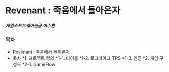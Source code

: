 # Revenant : 죽음에서 돌아온자
##### 게임소프트웨어전공 이수환

### 목차
* Revenant : 죽음에서 돌아온자
* 목차
*1. 프로젝트 정의
*1-1. 타이틀
*1-2. 로그라이크 TPS
*1-3. 엔진
*2. 게임 구성도
*2-1. GameFlow
